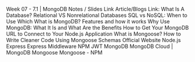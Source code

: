 Week 07 - 7.1 | MongoDB
Notes / Slides Link
Article/Blogs Link:
What Is A Database? Relational VS Nonrelational Databases
SQL vs NoSQL: When to Use Which
What is MongoDB? Features and how it works
Why Use MongoDB: What It Is and What Are the Benefits
How to Get Your MongoDB URL to Connect to Your Node.js Application
What is Mongoose?
How to Write Cleaner Code Using Mongoose Schemas
Official Website
Node.js
Express
Express Middleware
NPM
JWT
MongoDB
MongoDB Cloud | MongoDB
Mongoose
Mongoose - NPM